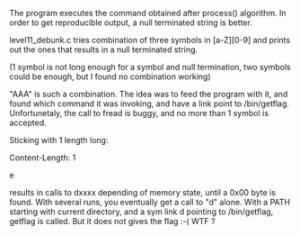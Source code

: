 The program executes the command obtained after process() algorithm.
In order to get reproducible output, a null terminated string is better.

level11_debunk.c tries combination of three symbols in [a-Z][0-9] and prints out the ones that results in a null terminated string.

(1 symbol is not long enough for a symbol and null termination, two symbols could be enough, but I found no combination working)

"AAA" is such a combination. The idea was to feed the program with it, and found which command it was invoking, and have a link point to /bin/getflag.
Unfortunetaly, the call to fread is buggy, and no more than 1 symbol is accepted.

Sticking with 1 length long:

Content-Length: 1

e

results in calls to dxxxx depending of memory state, until a 0x00 byte is found.
With several runs, you eventually get a call to "d" alone. With a PATH starting with current directory, and a sym link d pointing to /bin/getflag, getflag is called.
But it does not gives the flag :-( WTF ?
